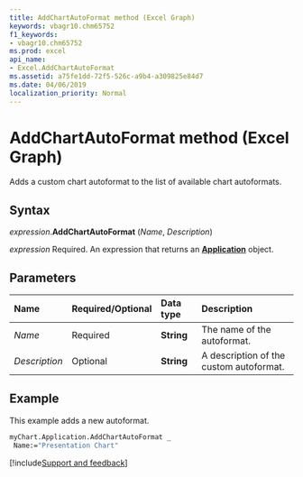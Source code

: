 ```yaml
---
title: AddChartAutoFormat method (Excel Graph)
keywords: vbagr10.chm65752
f1_keywords:
- vbagr10.chm65752
ms.prod: excel
api_name:
- Excel.AddChartAutoFormat
ms.assetid: a75fe1dd-72f5-526c-a9b4-a309825e84d7
ms.date: 04/06/2019
localization_priority: Normal
---
```



# AddChartAutoFormat method (Excel Graph)

Adds a custom chart autoformat to the list of available chart autoformats.

## Syntax

_expression_.**AddChartAutoFormat** (_Name_, _Description_)

_expression_ Required. An expression that returns an **[Application](excel.application-graph-object.md)** object.

## Parameters

|Name|Required/Optional|Data type|Description|
|:-----|:-----|:-----|:-----|
|_Name_ |Required |**String** |The name of the autoformat.|
|_Description_ | Optional | **String** |A description of the custom autoformat. |

## Example

This example adds a new autoformat.

```vb
myChart.Application.AddChartAutoFormat _ 
 Name:="Presentation Chart"
```


[!include[Support and feedback](~/includes/feedback-boilerplate.md)]